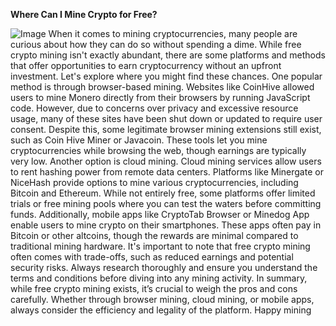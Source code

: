 **Where Can I Mine Crypto for Free?**

![Image](https://github.com/user-attachments/assets/d7419ec9-dc67-403f-bf28-8faea5f1f74f)
When it comes to mining cryptocurrencies, many people are curious about how they can do so without spending a dime. While free crypto mining isn't exactly abundant, there are some platforms and methods that offer opportunities to earn cryptocurrency without an upfront investment. Let's explore where you might find these chances.
One popular method is through browser-based mining. Websites like CoinHive allowed users to mine Monero directly from their browsers by running JavaScript code. However, due to concerns over privacy and excessive resource usage, many of these sites have been shut down or updated to require user consent. Despite this, some legitimate browser mining extensions still exist, such as Coin Hive Miner or Javacoin. These tools let you mine cryptocurrencies while browsing the web, though earnings are typically very low.
Another option is cloud mining. Cloud mining services allow users to rent hashing power from remote data centers. Platforms like Minergate or NiceHash provide options to mine various cryptocurrencies, including Bitcoin and Ethereum. While not entirely free, some platforms offer limited trials or free mining pools where you can test the waters before committing funds.
Additionally, mobile apps like CryptoTab Browser or Minedog App enable users to mine crypto on their smartphones. These apps often pay in Bitcoin or other altcoins, though the rewards are minimal compared to traditional mining hardware.
It's important to note that free crypto mining often comes with trade-offs, such as reduced earnings and potential security risks. Always research thoroughly and ensure you understand the terms and conditions before diving into any mining activity.
In summary, while free crypto mining exists, it’s crucial to weigh the pros and cons carefully. Whether through browser mining, cloud mining, or mobile apps, always consider the efficiency and legality of the platform. Happy mining
